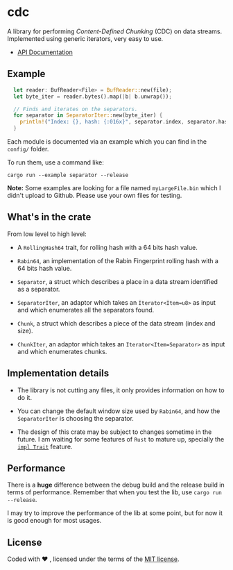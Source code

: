 # cdc

A library for performing _Content-Defined Chunking_ (CDC) on data streams. Implemented using generic iterators, very easy to use.

- [API Documentation](https://docs.rs/cdc/)

## Example

```rust
  let reader: BufReader<File> = BufReader::new(file);
  let byte_iter = reader.bytes().map(|b| b.unwrap());

  // Finds and iterates on the separators.
  for separator in SeparatorIter::new(byte_iter) {
    println!("Index: {}, hash: {:016x}", separator.index, separator.hash);
  }
```

Each module is documented via an example which you can find in the `config/` folder.

To run them, use a command like:

`cargo run --example separator --release`

**Note:** Some examples are looking for a file named `myLargeFile.bin` which I didn't upload to Github. Please use your own files for testing.

## What's in the crate

From low level to high level:

- A `RollingHash64` trait, for rolling hash with a 64 bits hash value.

- `Rabin64`, an implementation of the Rabin Fingerprint rolling hash with a 64 bits hash value.

- `Separator`, a struct which describes a place in a data stream identified as a separator.

- `SeparatorIter`, an adaptor which takes an `Iterator<Item=u8>` as input and which enumerates all the separators found.

- `Chunk`, a struct which describes a piece of the data stream (index and size).

- `ChunkIter`, an adaptor which takes an `Iterator<Item=Separator>` as input and which enumerates chunks.

## Implementation details

- The library is not cutting any files, it only provides information on how to do it.

- You can change the default window size used by `Rabin64`, and how the `SeparatorIter` is choosing the separator.

- The design of this crate may be subject to changes sometime in the future. I am waiting for some features of `Rust` to mature up, specially the [`impl Trait`](https://github.com/rust-lang/rust/issues/34511) feature.

## Performance

There is a **huge** difference between the debug build and the release build in terms of performance. Remember that when you test the lib, use `cargo run --release`.

I may try to improve the performance of the lib at some point, but for now it is good enough for most usages.

## License

Coded with ❤️ , licensed under the terms of the [MIT license](LICENSE.txt).
